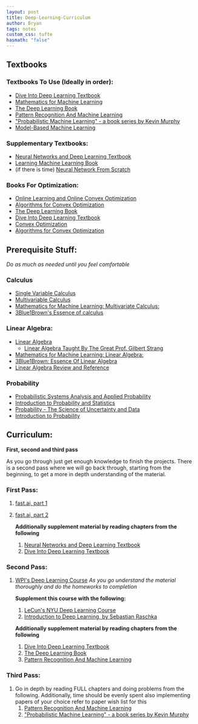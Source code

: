 ```yaml
---
layout: post
title: Deep-Learning-Curriculum
author: Bryan
tags: notes
custom_css: tufte
hasmath: "false"
---
```

## Textbooks

### Textbooks To Use (Ideally in order):

* [Dive Into Deep Learning Textbook](https://d2l.ai/)
* [Mathematics for Machine Learning](https://mml-book.github.io/)
* [The Deep Learning Book](https://www.deeplearningbook.org/)
* [Pattern Recognition And Machine Learning](http://users.isr.ist.utl.pt/~wurmd/Livros/school/Bishop%20-%20Pattern%20Recognition%20And%20Machine%20Learning%20-%20Springer%20%202006.pdf)
* ["Probabilistic Machine Learning" - a book series by Kevin Murphy](https://probml.github.io/pml-book/)
* [Model-Based Machine Learning](https://www.mbmlbook.com/toc.html)

### Supplementary Textbooks:

* [Neural Networks and Deep Learning Textbook](http://neuralnetworksanddeeplearning.com/index.html)
* [Learning Machine Learning Book](https://rentruewang.github.io/learning-machine/intro.html)
* (if there is time) [Neural Network From Scratch](https://nnfs.io/)

### Books For Optimization:

* [Online Learning and Online Convex Optimization](https://www.cs.huji.ac.il/~shais/papers/OLsurvey.pdf)
* [Algorithms for Convex Optimization](https://convex-optimization.github.io/)
* [The Deep Learning Book](https://www.deeplearningbook.org/)
* [Dive Into Deep Learning Textbook](https://d2l.ai/)
* [Convex Optimization](https://web.stanford.edu/~boyd/cvxbook/bv_cvxbook.pdf)
* [Algorithms for Convex Optimization](https://convex-optimization.github.io/ACO-v1.pdf)

## Prerequisite Stuff:

*Do as much as needed until you feel comfortable* 

### Calculus

* [Single Variable Calculus](https://ocw.mit.edu/courses/mathematics/18-01-single-variable-calculus-fall-2006/)
* [Multivariable Calculus](https://ocw.mit.edu/courses/mathematics/18-02-multivariable-calculus-fall-2007/)
* [Mathematics for Machine Learning: Multivariate Calculus:](https://www.youtube.com/playlist?list=PLiiljHvN6z193BBzS0Ln8NnqQmzimTW23)
* [3Blue1Brown's Essence of calculus](https://www.youtube.com/playlist?list=PLZHQObOWTQDMsr9K-rj53DwVRMYO3t5Yr)

### Linear Algebra:

* [Linear Algebra](https://ocw.mit.edu/courses/mathematics/18-06-linear-algebra-spring-2010/)
  * [Linear Algebra Taught By The Great Prof. Gilbert Strang](https://ocw.mit.edu/courses/mathematics/18-06-linear-algebra-spring-2010/)
* [Mathematics for Machine Learning: Linear Algebra:](https://www.youtube.com/playlist?list=PLiiljHvN6z1_o1ztXTKWPrShrMrBLo5P3)
* [3Blue1Brown: Essence Of Linear Algebra](https://www.youtube.com/watch?v=fNk_zzaMoSs&list=PLZHQObOWTQDPD3MizzM2xVFitgF8hE_ab)
* [Linear Algebra Review and Reference](http://cs229.stanford.edu/section/cs229-linalg.pdf)

### Probability

* [Probabilistic Systems Analysis and Applied Probability](https://ocw.mit.edu/courses/electrical-engineering-and-computer-science/6-041-probabilistic-systems-analysis-and-applied-probability-fall-2010/index.htm)
* [Introduction to Probability and Statistics](https://ocw.mit.edu/courses/mathematics/18-05-introduction-to-probability-and-statistics-spring-2014/)
* [Probability - The Science of Uncertainty and Data](https://www.edx.org/course/probability-the-science-of-uncertainty-and-data)
* [Introduction to Probability](https://ocw.mit.edu/resources/res-6-012-introduction-to-probability-spring-2018/)

## Curriculum:

**First, second and third pass** 

As you go through just get enough knowledge to finish the projects. There is a second pass where we will go back through, starting from the beginning, to get a more in depth understanding of the material. 

### First Pass: 

1. [fast.ai, part 1](https://course.fast.ai/)

2. [fast.ai, part 2](https://course19.fast.ai/part2)  

   **Additionally supplement material by reading chapters from the following**

   1. [Neural Networks and Deep Learning Textbook](http://neuralnetworksanddeeplearning.com/index.html)
   2. [Dive Into Deep Learning Textbook](https://d2l.ai/)



### Second Pass: 

1. [WPI's Deep Learning Course](https://video.wpi.edu/hapi/v1/ui/permalinks/Mb5g3C7K) *As you go understand the material thoroughly and do the homeworks to completion*
   
   **Supplement this course with the following:**

   1. [LeCun's NYU Deep Learning Course](https://atcold.github.io/pytorch-Deep-Learning/ )
   2. [Introduction to Deep Learning, by Sebastian Raschka](https://sebastianraschka.com/blog/2021/dl-course.html)

   **Additionally supplement material by reading chapters from the following**

   1. [Dive Into Deep Learning Textbook](https://d2l.ai/)
   2. [The Deep Learning Book](https://www.deeplearningbook.org/)
   3. [Pattern Recognition And Machine Learning](http://users.isr.ist.utl.pt/~wurmd/Livros/school/Bishop%20-%20Pattern%20Recognition%20And%20Machine%20Learning%20-%20Springer%20%202006.pdf)

### Third Pass:

1. Go in depth by reading FULL chapters and doing problems from the following. Additionally, time should be evenly spent also implementing papers of your choice refer to paper wish list for this
   1. [Pattern Recognition And Machine Learning](http://users.isr.ist.utl.pt/~wurmd/Livros/school/Bishop%20-%20Pattern%20Recognition%20And%20Machine%20Learning%20-%20Springer%20%202006.pdf)
   2. ["Probabilistic Machine Learning" - a book series by Kevin Murphy](https://probml.github.io/pml-book/)